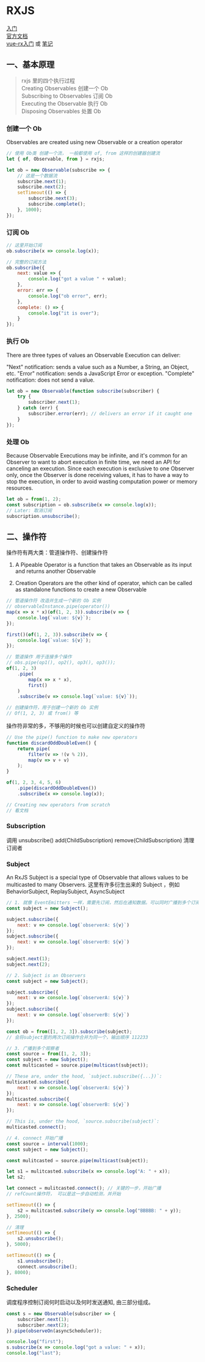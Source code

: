 # RXJS

[入门](https://www.jianshu.com/p/bc4d8ce267d1)  
[官方文档](https://rxjs-dev.firebaseapp.com/guide/overview)  
[vue-rx入门](https://zhuanlan.zhihu.com/p/98960192) 或 [笔记](./vue-rx入门.md)

## 一、基本原理

> rxjs 里的四个执行过程  
> Creating Observables 创建一个 Ob  
> Subscribing to Observables 订阅 Ob  
> Executing the Observable 执行 Ob  
> Disposing Observables 处置 Ob

### 创建一个 Ob

Observables are created using new Observable or a creation operator

```js
// 使用 Ob类 创建一个流， 一般都使用 of, from 这样的创建器创建流
let { of, Observable, from } = rxjs;

let ob = new Observable(subscribe => {
    // 这是一个数据流
    subscribe.next(1);
    subscribe.next(2);
    setTimeout(() => {
        subscribe.next(3);
        subscribe.complete();
    }, 1000);
});
```

### 订阅 Ob

```js
// 这里开始订阅
ob.subscribe(x => console.log(x));

// 完整的订阅方法
ob.subscribe({
    next: value => {
        console.log("got a value " + value);
    },
    error: err => {
        console.log("ob error", err);
    },
    complete: () => {
        console.log("it is over");
    }
});
```

### 执行 Ob

There are three types of values an Observable Execution can deliver:

"Next" notification: sends a value such as a Number, a String, an Object, etc.
"Error" notification: sends a JavaScript Error or exception.
"Complete" notification: does not send a value.

```js
let ob = new Observable(function subscribe(subscriber) {
    try {
        subscriber.next(1);
    } catch (err) {
        subscriber.error(err); // delivers an error if it caught one
    }
});
```

### 处理 Ob

Because Observable Executions may be infinite, and it's common for an Observer to want to abort execution in finite time, we need an API for canceling an execution. Since each execution is exclusive to one Observer only, once the Observer is done receiving values, it has to have a way to stop the execution, in order to avoid wasting computation power or memory resources.

```js
let ob = from(1, 2);
const subscription = ob.subscribe(x => console.log(x));
// Later: 取消订阅
subscription.unsubscribe();
```

## 二、操作符

操作符有两大类：管道操作符、创建操作符

1. A Pipeable Operator is a function that takes an Observable as its input and returns another Observable

2. Creation Operators are the other kind of operator, which can be called as standalone functions to create a new Observable

```js
// 管道操作符 改造并生成一个新的 Ob 实例
// observableInstance.pipe(operator())
map(x => x * x)(of(1, 2, 3)).subscribe(v => {
    console.log(`value: ${v}`);
});

first()(of(1, 2, 3)).subscribe(v => {
    console.log(`value: ${v}`);
});

// 管道操作 用于连接多个操作
// obs.pipe(op1(), op2(), op3(), op3());
of(1, 2, 3)
    .pipe(
        map(x => x * x),
        first()
    )
    .subscribe(v => console.log(`value: ${v}`));
```

```js
// 创建操作符，用于创建一个新的 Ob 实例
// Of(1, 2, 3) 或 from() 等
```

操作符非常的多，不够用的时候也可以创建自定义的操作符

```js
// Use the pipe() function to make new operators
function discardOddDoubleEven() {
    return pipe(
        filter(v => !(v % 2)),
        map(v => v + v)
    );
}

of(1, 2, 3, 4, 5, 6)
    .pipe(discardOddDoubleEven())
    .subscribe(x => console.log(x));

// Creating new operators from scratch
// 看文档
```

### Subscription

调用 unsubscribe() add(ChildSubscription) remove(ChildSubscription) 清理订阅者

### Subject

An RxJS Subject is a special type of Observable that allows values to be multicasted to many Observers. 这里有许多衍生出来的 Subject ，例如 BehaviorSubject, ReplaySubject, AsyncSubject

```js
// 1. 就像 EventEmitters 一样，需要先订阅，然后在通知数据。可以同时广播到多个订阅者
const subject = new Subject();

subject.subscribe({
    next: v => console.log(`observerA: ${v}`)
});
subject.subscribe({
    next: v => console.log(`observerB: ${v}`)
});

subject.next(1);
subject.next(2);

// 2. Subject is an Observers
const subject = new Subject();

subject.subscribe({
    next: v => console.log(`observerA: ${v}`)
});
subject.subscribe({
    next: v => console.log(`observerB: ${v}`)
});

const ob = from([1, 2, 3]).subscribe(subject);
// 会将subject里的两次订阅操作合并为同一个，输出顺序 112233

// 3. 广播到多个观察者
const source = from([1, 2, 3]);
const subject = new Subject();
const multicasted = source.pipe(multicast(subject));

// These are, under the hood, `subject.subscribe({...})`:
multicasted.subscribe({
    next: v => console.log(`observerA: ${v}`)
});
multicasted.subscribe({
    next: v => console.log(`observerB: ${v}`)
});

// This is, under the hood, `source.subscribe(subject)`:
multicasted.connect();

// 4. connect 开始广播
const source = interval(1000);
const subject = new Subject();

const mulitcasted = source.pipe(multicast(subject));

let s1 = mulitcasted.subscribe(x => console.log("A: " + x));
let s2;

let connect = mulitcasted.connect(); // 关键的一步，开始广播
// refCount操作符， 可以是这一步自动检测，并开始

setTimeout(() => {
    s2 = mulitcasted.subscribe(y => console.log("BBBBB: " + y));
}, 2500);

// 清理
setTimeout(() => {
    s2.unsubscribe();
}, 5000);

setTimeout(() => {
    s1.unsubscribe();
    connect.unsubscribe();
}, 8000);
```

### Scheduler

调度程序控制订阅何时启动以及何时发送通知, 由三部分组成。

```js
const s = new Observable(subscriber => {
    subscriber.next(1);
    subscriber.next(2);
}).pipe(observeOn(asyncScheduler));

console.log("first");
s.subscribe(x => console.log("got a value: " + x));
console.log("last");
```
